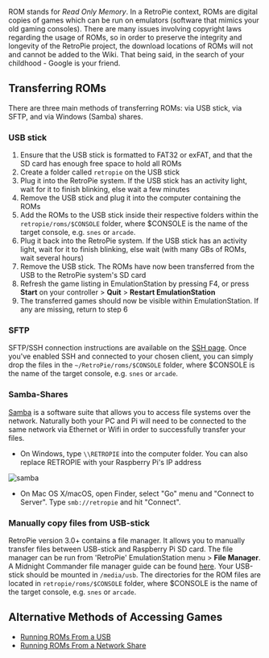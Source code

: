 ROM stands for *Read Only Memory*. In a RetroPie context, ROMs are digital copies of games which can be run on emulators (software that mimics your old gaming consoles). There are many issues involving copyright laws regarding the usage of ROMs, so in order to preserve the integrity and longevity of the RetroPie project, the download locations of ROMs will not and cannot be added to the Wiki. That being said, in the search of your childhood - Google is your friend.

## Transferring ROMs

There are three main methods of transferring ROMs: via USB stick, via SFTP, and via Windows (Samba) shares.

### USB stick

1. Ensure that the USB stick is formatted to FAT32 or exFAT, and that the SD card has enough free space to hold all ROMs
2. Create a folder called `retropie` on the USB stick
3. Plug it into the RetroPie system. If the USB stick has an activity light, wait for it to finish blinking, else wait a few minutes
4. Remove the USB stick and plug it into the computer containing the ROMs
5. Add the ROMs to the USB stick inside their respective folders within the `retropie/roms/$CONSOLE` folder, where $CONSOLE is the name of the target console, e.g. `snes` or `arcade`.
6. Plug it back into the RetroPie system. If the USB stick has an activity light, wait for it to finish blinking, else wait (with many GBs of ROMs, wait several hours)
8. Remove the USB stick. The ROMs have now been transferred from the USB to the RetroPie system's SD card
9. Refresh the game listing in EmulationStation by pressing F4, or press **Start** on your controller > **Quit** > **Restart EmulationStation**
10. The transferred games should now be visible within EmulationStation. If any are missing, return to step 6

### SFTP

SFTP/SSH connection instructions are available on the [SSH page](SSH.md). Once you've enabled SSH and connected to your chosen client, you can simply drop the files in the `~/RetroPie/roms/$CONSOLE` folder, where $CONSOLE is the name of the target console, e.g. `snes` or `arcade`.

### Samba-Shares

[Samba](https://www.samba.org/samba/what_is_samba.html) is a software suite that allows you to access file systems over the network. Naturally both your PC and Pi will need to be connected to the same network via Ethernet or Wifi in order to successfully transfer your files. 

- On Windows, type `\\RETROPIE` into the computer folder. You can also replace RETROPIE with your Raspberry Pi's IP address

![samba](https://cloud.githubusercontent.com/assets/10035308/9141308/edee8b52-3cf4-11e5-8bf3-73f8c27f99fb.png)

- On Mac OS X/macOS, open Finder, select "Go" menu and "Connect to Server". Type `smb://retropie` and hit "Connect".

### Manually copy files from USB-stick

RetroPie version 3.0+ contains a file manager. It allows you to manually transfer files between USB-stick and Raspberry Pi SD card. The file manager can be run from 'RetroPie' EmulationStation menu > **File Manager**. A Midnight Commander file manager guide can be found [here](http://www.thegeekstuff.com/2008/10/midnight-commander-mc-guide-powerful-text-based-file-manager-for-unix/). Your USB-stick should be mounted in `/media/usb`. The directories for the ROM files are located in `retropie/roms/$CONSOLE` folder, where $CONSOLE is the name of the target console, e.g. `snes` or `arcade`.

## Alternative Methods of Accessing Games

- [Running ROMs From a USB](Running-ROMs-from-a-USB-drive)
- [Running ROMs From a Network Share](Running-ROMs-from-a-Network-Share)
